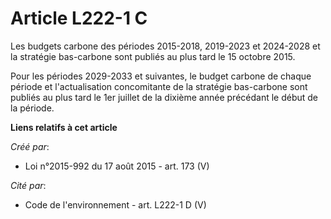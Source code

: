 # Article L222-1 C

Les budgets carbone des périodes 2015-2018, 2019-2023 et 2024-2028 et la stratégie bas-carbone sont publiés au plus tard le
15 octobre 2015.

Pour les périodes 2029-2033 et suivantes, le budget carbone de chaque période et l'actualisation concomitante de la stratégie
bas-carbone sont publiés au plus tard le 1er juillet de la dixième année précédant le début de la période.

**Liens relatifs à cet article**

_Créé par_:

  - Loi n°2015-992 du 17 août 2015 - art. 173 (V)

_Cité par_:

  - Code de l'environnement - art. L222-1 D (V)

